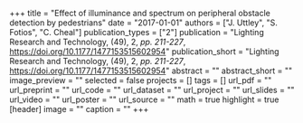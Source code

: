 +++
title = "Effect of illuminance and spectrum on peripheral obstacle detection by pedestrians"
date = "2017-01-01"
authors = ["J. Uttley", "S. Fotios", "C. Cheal"]
publication_types = ["2"]
publication = "Lighting Research and Technology, (49), 2, _pp. 211-227_, https://doi.org/10.1177/1477153515602954"
publication_short = "Lighting Research and Technology, (49), 2, _pp. 211-227_, https://doi.org/10.1177/1477153515602954"
abstract = ""
abstract_short = ""
image_preview = ""
selected = false
projects = []
tags = []
url_pdf = ""
url_preprint = ""
url_code = ""
url_dataset = ""
url_project = ""
url_slides = ""
url_video = ""
url_poster = ""
url_source = ""
math = true
highlight = true
[header]
image = ""
caption = ""
+++
